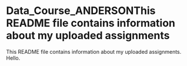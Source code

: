 # Data_Course_ANDERSONThis README file contains information about my uploaded assignments
This README file contains information about my uploaded assignments. Hello.

